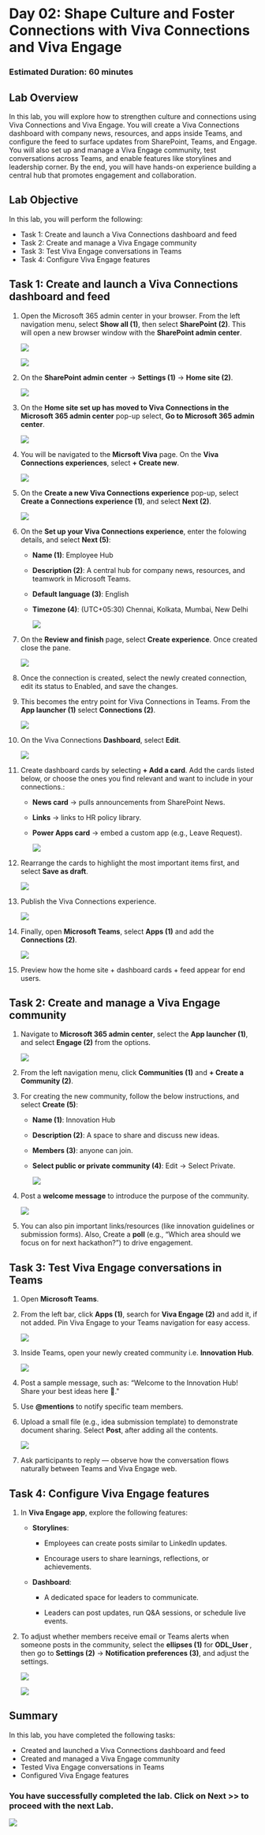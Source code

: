 # Day 02: Shape Culture and Foster Connections with Viva Connections and Viva Engage

### Estimated Duration: 60 minutes

## Lab Overview
In this lab, you will explore how to strengthen culture and connections using Viva Connections and Viva Engage. You will create a Viva Connections dashboard with company news, resources, and apps inside Teams, and configure the feed to surface updates from SharePoint, Teams, and Engage. You will also set up and manage a Viva Engage community, test conversations across Teams, and enable features like storylines and leadership corner. By the end, you will have hands-on experience building a central hub that promotes engagement and collaboration.   

## Lab Objective

In this lab, you will perform the following:
- Task 1: Create and launch a Viva Connections dashboard and feed
- Task 2: Create and manage a Viva Engage community
- Task 3: Test Viva Engage conversations in Teams
- Task 4: Configure Viva Engage features
  
## Task 1: Create and launch a Viva Connections dashboard and feed

1. Open the Microsoft 365 admin center in your browser. From the left navigation menu, select **Show all (1)**, then select **SharePoint (2)**. This will open a new browser window with the **SharePoint admin center**.

    ![](./media/sp-09.png)

    ![](./media/sp-10.png)

2. On the **SharePoint admin center** → **Settings (1)** → **Home site (2)**.  

    ![](./media/sp-11.png)

3. On the **Home site set up has moved to Viva Connections in the Microsoft 365 admin center** pop-up select, **Go to Microsoft 365 admin center**.

    ![](./media/sp-12.png)

4. You will be navigated to the **Micrsoft Viva** page. On the **Viva Connections experiences**, select **+ Create new**.

    ![](./media/sp-14.png)

5. On the **Create a new Viva Connections experience** pop-up, select **Create a Connections experience (1)**, and select **Next (2)**.

    ![](./media/sp-15.png)

6. On the **Set up your Viva Connections experience**, enter the folowing details, and select **Next (5)**:

    - **Name (1)**: Employee Hub
    - **Description (2)**: A central hub for company news, resources, and teamwork in Microsoft Teams.
    - **Default language (3)**: English
    - **Timezone (4)**: (UTC+05:30) Chennai, Kolkata, Mumbai, New Delhi

        ![](./media/sp-16.png)

7. On the **Review and finish** page, select **Create experience**. Once created close the pane.

    ![](./media/sp-18.png)

8. Once the connection is created, select the newly created connection, edit its status to Enabled, and save the changes.

9. This becomes the entry point for Viva Connections in Teams. From the **App launcher (1)** select **Connections (2)**.

    ![](./media/sp-20.png)

10. On the Viva Connections **Dashboard**, select **Edit**. 

    ![](./media/sp-20.png)

11. Create dashboard cards by selecting **+ Add a card**. Add the cards listed below, or choose the ones you find relevant and want to include in your connections.:  

    - **News card** → pulls announcements from SharePoint News.  

    - **Links** → links to HR policy library.

    - **Power Apps card** → embed a custom app (e.g., Leave Request). 

      ![](./media/sp-21.png) 

12. Rearrange the cards to highlight the most important items first, and select **Save as draft**.

    ![](./media/sp-22.png) 

13. Publish the Viva Connections experience.  

    ![](./media/sp-24.png) 

14. Finally, open **Microsoft Teams**, select **Apps (1)**  and add the **Connections (2)**.  

    ![](./media/sp-25.png)

15. Preview how the home site + dashboard cards + feed appear for end users.  

## Task 2: Create and manage a Viva Engage community

1. Navigate to **Microsoft 365 admin center**, select the **App launcher (1)**, and select **Engage (2)** from the options.

    ![](./media/sp-27.png)

2. From the left navigation menu, click **Communities (1)** and **+ Create a Community (2)**. 

3. For creating the new community, follow the below instructions, and select **Create (5)**:

    - **Name (1)**: Innovation Hub  
    - **Description (2)**: A space to share and discuss new ideas.
    - **Members (3)**: anyone can join.  
    - **Select public or private community (4)**: Edit → Select Private.  

        ![](./media/sp-29.png)

4. Post a **welcome message** to introduce the purpose of the community.  

    ![](./media/sp-30.png)

5. You can also pin important links/resources (like innovation guidelines or submission forms). Also, Create a **poll** (e.g., “Which area should we focus on for next hackathon?”) to drive engagement.  

## Task 3: Test Viva Engage conversations in Teams

1. Open **Microsoft Teams**.

2. From the left bar, click **Apps (1)**, search for **Viva Engage (2)** and add it, if not added. Pin Viva Engage to your Teams navigation for easy access.

    ![](./media/sp-26.png) 

3. Inside Teams, open your newly created community i.e. **Innovation Hub**.  

    ![](./media/sp-31.png)

4. Post a sample message, such as: “Welcome to the Innovation Hub! Share your best ideas here 🚀."
  
5. Use **@mentions** to notify specific team members. 

6. Upload a small file (e.g., idea submission template) to demonstrate document sharing. Select **Post**, after adding all the contents.

    ![](./media/sp-33.png)

7. Ask participants to reply — observe how the conversation flows naturally between Teams and Viva Engage web.

## Task 4: Configure Viva Engage features

1. In **Viva Engage app**, explore the following features:  
  
    - **Storylines**:  
    
        - Employees can create posts similar to LinkedIn updates.  

        - Encourage users to share learnings, reflections, or achievements. 

    - **Dashboard**: 

        - A dedicated space for leaders to communicate.  

        - Leaders can post updates, run Q&A sessions, or schedule live events. 

2. To adjust whether members receive email or Teams alerts when someone posts in the community, select the **ellipses (1)** for **ODL_User <inject key="DeploymentID" enableCopy="false"/>**, then go to **Settings (2)** → **Notification preferences (3)**, and adjust the settings.

    ![](./media/sp-34.png)
    
    ![](./media/sp-35.png)    


## Summary
In this lab, you have completed the following tasks:

- Created and launched a Viva Connections dashboard and feed
- Created and managed a Viva Engage community
- Tested Viva Engage conversations in Teams
- Configured Viva Engage features

### You have successfully completed the lab. Click on **Next >>** to proceed with the next Lab.

![](./media/)